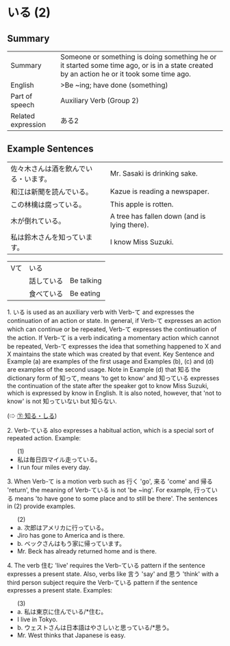 # いる (2)

## Summary

<table><tr>   <td>Summary</td>   <td>Someone or something is doing something he or it started some time ago, or is in a state created by an action he or it took some time ago.</td></tr><tr>   <td>English</td>   <td>>Be ~ing; have done (something)</td></tr><tr>   <td>Part of speech</td>   <td>Auxiliary Verb (Group 2)</td></tr><tr>   <td>Related expression</td>   <td>ある2</td></tr></table>

## Example Sentences

<table><tr>   <td>佐々木さんは酒を飲んでいる・います。</td>   <td>Mr. Sasaki is drinking sake.</td></tr><tr>   <td>和江は新聞を読んでいる。</td>   <td>Kazue is reading a newspaper.</td></tr><tr>   <td>この林檎は腐っている。</td>   <td>This apple is rotten.</td></tr><tr>   <td>木が倒れている。</td>   <td>A tree has fallen down (and is lying there).</td></tr><tr>   <td>私は鈴木さんを知っています。</td>   <td>I know Miss Suzuki.</td></tr></table>

<table class="table"><tbody><tr class="tr head"><td class="td"><span class="bold"><span>Vて</span></span></td><td class="td"><span class="concept">いる</span> </td><td class="td"><span>&nbsp;</span></td></tr><tr class="tr"><td class="td"><span>&nbsp;</span></td><td class="td"><span>話して<span class="concept">いる</span></span> </td><td class="td"><span>Be    talking</span></td></tr><tr class="tr"><td class="td"><span>&nbsp;</span></td><td class="td"><span>食べて<span class="concept">いる</span></span> </td><td class="td"><span>Be    eating</span></td></tr></tbody></table>

<p>1. <span class="cloze">いる</span> is used as an auxiliary verb with Verb-て and expresses the continuation of an action or state. In general, if Verb-て expresses an action which can continue or be repeated, Verb-て expresses the continuation of the action. If Verb-て is a verb indicating a momentary action which cannot be repeated, Verb-て expresses the idea that something happened to X and X maintains the state which was created by that event. Key Sentence and Example (a) are examples of the first usage and Examples (b), (c) and (d) are examples of the second usage. Note in Example (d) that 知る the dictionary form of 知って, means 'to get to know' and 知って<span class="cloze">いる</span> expresses the continuation of the state after the speaker got to know Miss Suzuki, which is expressed by know in English. It is also noted, however, that 'not to know' is not 知って<span class="cloze">いない</span> but 知らない.</p> <p>(⇨ <a href="#㊦ 知る・しる">㊦ 知る・しる</a>)</p>  <p>2. Verb-て<span class="cloze">いる</span> also expresses a habitual action, which is a special sort of repeated action. Example:</p>  <ul>(1)  <li>私は毎日四マイル走って<span class="cloze">いる</span>。</li> <li>I run four miles every day.</li> </ul> <p>3. When Verb-て is a motion verb such as 行く 'go', 来る 'come' and 帰る 'return', the meaning of Verb-て<span class="cloze">いる</span> is not 'be ~ing'. For example, 行って<span class="cloze">いる</span> means 'to have gone to some place and to still be there'. The sentences in (2) provide examples.</p>  <ul>(2)  <li>a. 次郎はアメリカに行って<span class="cloze">いる</span>。</li> <li>Jiro has gone to America and is there.</li> <div class="divide"></div> <li>b. ベックさんはもう家に帰って<span class="cloze">います</span>。</li> <li>Mr. Beck has already returned home and is there.</li> </ul> <p>4. The verb 住む 'live' requires the Verb-て<span class="cloze">いる</span> pattern if the sentence expresses a present state. Also, verbs like 言う 'say' and 思う 'think' with a third person subject require the Verb-て<span class="cloze">いる</span> pattern if the sentence expresses a present state. Examples:</p>  <ul>(3)  <li>a. 私は東京に住んで<span class="cloze">いる</span>/*住む。</li> <li>I live in Tokyo.</li> <div class="divide"></div> <li>b. ウェストさんは日本語はやさしいと思って<span class="cloze">いる</span>/*思う。</li> <li>Mr. West thinks that Japanese is easy.</li> </ul>

